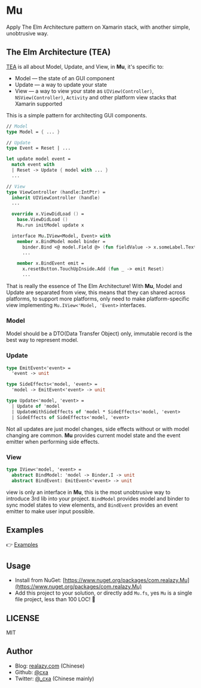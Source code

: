 # Mu

Apply The Elm Architecture pattern on Xamarin stack, with another simple, unobtrusive way.

## The Elm Architecture (TEA)

[TEA](https://guide.elm-lang.org/architecture/) is all about Model, Update, and View, in **Mu**, it's specific to:

- Model — the state of an GUI component
- Update — a way to update your state
- View — a way to view your state as `UIView(Controller)`, `NSView(Controller)`, `Activity` and other platform view stacks that Xamarin supported

This is a simple pattern for architecting GUI components.

```fsharp
// Model
type Model = { ... }

// Update
type Event = Reset | ...

let update model event =
  match event with
  | Reset -> Update { model with ... }
  ...

// View
type ViewController (handle:IntPtr) =
  inherit UIViewController (handle)
  ...

  override x.ViewDidLoad () =
    base.ViewDidLoad ()
    Mu.run initModel update x

  interface Mu.IView<Model, Event> with
    member x.BindModel model binder = 
      binder.Bind <@ model.Field @> (fun fieldValue -> x.someLabel.Text <- fieldValue)
      ...

    member x.BindEvent emit =
      x.resetButton.TouchUpInside.Add (fun _ -> emit Reset)
      ...
```

That is really the essence of The Elm Architecture! With **Mu**, Model and Update are separated from view, this means that they can shared across platforms, to support more platforms, only need to make platform-specific view implementing `Mu.IView<'Model, 'Event>` interfaces.

### Model

Model should be a DTO(Data Transfer Object) only, immutable record is the best way to represent model.

### Update

```fsharp
type EmitEvent<'event> =
  'event -> unit

type SideEffects<'model, 'event> =
  'model -> EmitEvent<'event> -> unit

type Update<'model, 'event> =
  | Update of 'model
  | UpdateWithSideEffects of 'model * SideEffects<'model, 'event>
  | SideEffects of SideEffects<'model, 'event>
```

Not all updates are just model changes, side effects without or with model changing are common. **Mu** provides current model state and the event emitter when performing side effects.

### View

```fsharp
type IView<'model, 'event> =
  abstract BindModel: 'model -> Binder.I -> unit
  abstract BindEvent: EmitEvent<'event> -> unit
```

view is only an interface in **Mu**, this is the most unobtrusive way to introduce 3rd lib into your project. `BindModel` provides model and binder to sync model states to view elements, and `BindEvent` provides an event emitter to make user input possible.

## Examples

👉 [Examples](Examples)

## Usage

- Install from NuGet: [https://www.nuget.org/packages/com.realazy.Mu](https://www.nuget.org/packages/com.realazy.Mu)
- Add this project to your solution, or directly add `Mu.fs`, yes `Mu` is a single file project, less than 100 LOC! 🤯

## LICENSE

MIT

## Author

- Blog: [realazy.com](https://realazy.com) (Chinese)
- Github: [@cxa](https://github.com/cxa)
- Twitter: [@_cxa](https://twitter.com/_cxa) (Chinese mainly)
